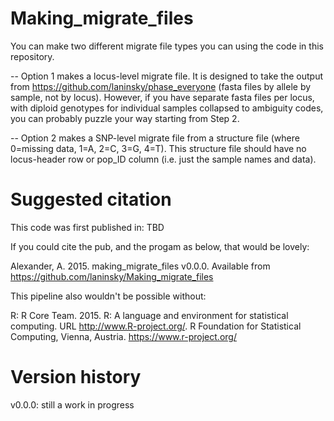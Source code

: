 # Making_migrate_files
You can make two different migrate file types you can using the code in this repository. 

-- Option 1 makes a locus-level migrate file. It is designed to take the output from https://github.com/laninsky/phase_everyone (fasta files by allele by sample, not by locus). However, if you have separate fasta files per locus, with diploid genotypes for individual samples collapsed to ambiguity codes, you can probably puzzle your way starting from Step 2.

-- Option 2 makes a SNP-level migrate file from a structure file (where 0=missing data, 1=A, 2=C, 3=G, 4=T). This structure file should have no locus-header row or pop_ID column (i.e. just the sample names and data).

# Suggested citation
This code was first published in: TBD

If you could cite the pub, and the progam as below, that would be lovely:

Alexander, A. 2015. making_migrate_files v0.0.0. Available from https://github.com/laninsky/Making_migrate_files

This pipeline also wouldn't be possible without:

R: R Core Team. 2015. R: A language and environment for statistical computing. URL http://www.R-project.org/. R Foundation for Statistical Computing, Vienna, Austria. https://www.r-project.org/

# Version history
v0.0.0: still a work in progress
